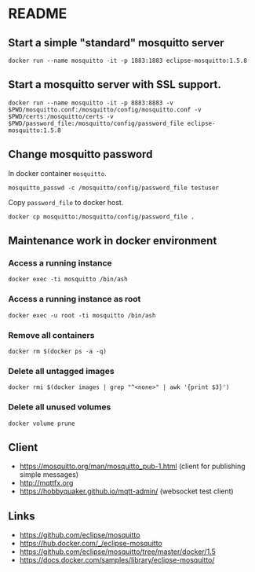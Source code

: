 # README

## Start a simple "standard" mosquitto server

```shell
docker run --name mosquitto -it -p 1883:1883 eclipse-mosquitto:1.5.8
```

## Start a mosquitto server with SSL support.

```shell
docker run --name mosquitto -it -p 8883:8883 -v $PWD/mosquitto.conf:/mosquitto/config/mosquitto.conf -v $PWD/certs:/mosquitto/certs -v $PWD/password_file:/mosquitto/config/password_file eclipse-mosquitto:1.5.8
```

## Change mosquitto password

In docker container `mosquitto`.

```shell
mosquitto_passwd -c /mosquitto/config/password_file testuser
```

Copy `password_file` to docker host.

```shell
docker cp mosquitto:/mosquitto/config/password_file .
```


## Maintenance work in docker environment

### Access a running instance

```shell
docker exec -ti mosquitto /bin/ash
```

### Access a running instance as root

```shell
docker exec -u root -ti mosquitto /bin/ash
```

### Remove all containers

```shell
docker rm $(docker ps -a -q)
```

### Delete all untagged images

```shell
docker rmi $(docker images | grep "^<none>" | awk '{print $3}')
```

### Delete all unused volumes

```shell
docker volume prune
```

## Client

- https://mosquitto.org/man/mosquitto_pub-1.html (client for publishing simple messages) 
- http://mqttfx.org
- https://hobbyquaker.github.io/mqtt-admin/ (websocket test client)

## Links

- https://github.com/eclipse/mosquitto
- https://hub.docker.com/_/eclipse-mosquitto
- https://github.com/eclipse/mosquitto/tree/master/docker/1.5
- https://docs.docker.com/samples/library/eclipse-mosquitto/
